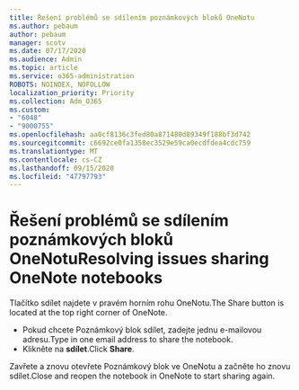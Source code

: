 ```yaml
---
title: Řešení problémů se sdílením poznámkových bloků OneNotu
ms.author: pebaum
author: pebaum
manager: scotv
ms.date: 07/17/2020
ms.audience: Admin
ms.topic: article
ms.service: o365-administration
ROBOTS: NOINDEX, NOFOLLOW
localization_priority: Priority
ms.collection: Adm_O365
ms.custom:
- "6048"
- "9000755"
ms.openlocfilehash: aa0cf8136c3fed80a871480d89349f188bf3d742
ms.sourcegitcommit: c6692ce0fa1358ec3529e59ca0ecdfdea4cdc759
ms.translationtype: MT
ms.contentlocale: cs-CZ
ms.lasthandoff: 09/15/2020
ms.locfileid: "47797793"
---
```

# <a name="resolving-issues-sharing-onenote-notebooks"></a><span data-ttu-id="1177a-102">Řešení problémů se sdílením poznámkových bloků OneNotu</span><span class="sxs-lookup"><span data-stu-id="1177a-102">Resolving issues sharing OneNote notebooks</span></span>

<span data-ttu-id="1177a-103">Tlačítko sdílet najdete v pravém horním rohu OneNotu.</span><span class="sxs-lookup"><span data-stu-id="1177a-103">The Share button is located at the top right corner of OneNote.</span></span>

- <span data-ttu-id="1177a-104">Pokud chcete Poznámkový blok sdílet, zadejte jednu e-mailovou adresu.</span><span class="sxs-lookup"><span data-stu-id="1177a-104">Type in one email address to share the notebook.</span></span>
- <span data-ttu-id="1177a-105">Klikněte na  **sdílet**.</span><span class="sxs-lookup"><span data-stu-id="1177a-105">Click  **Share**.</span></span>

<span data-ttu-id="1177a-106">Zavřete a znovu otevřete Poznámkový blok ve OneNotu a začněte ho znovu sdílet.</span><span class="sxs-lookup"><span data-stu-id="1177a-106">Close and reopen the notebook in OneNote to start sharing again.</span></span>